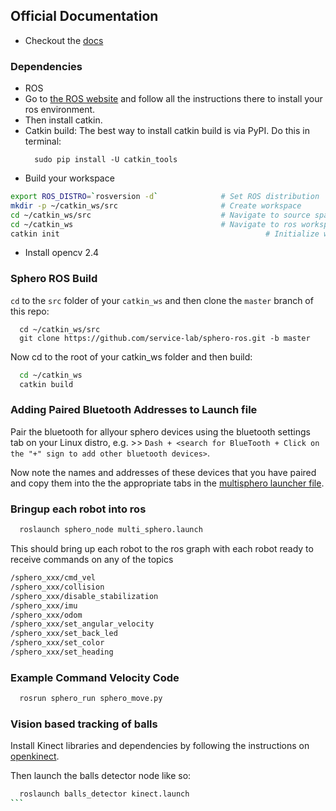 ## Official Documentation

  - Checkout the [docs](http://mmwise.github.com/sphero_ros)

### Dependencies

* ROS
 * Go to [the ROS website](http://wiki.ros.org/indigo/Installation/Ubuntu) and follow all the instructions there to install
  your ros environment.
 * Then install catkin.
  * Catkin build:  The best way to install catkin build is via PyPI. Do this in terminal:  
    ```
      sudo pip install -U catkin_tools
    ```
 * Build your workspace

  ```bash
  export ROS_DISTRO=`rosversion -d`              # Set ROS distribution
  mkdir -p ~/catkin_ws/src                       # Create workspace
  cd ~/catkin_ws/src                             # Navigate to source space
  cd ~/catkin_ws                                 # Navigate to ros workspace root
  catkin init                                              # Initialize workspace
  ```
* Install opencv 2.4

### Sphero ROS Build

`cd` to the `src` folder of your `catkin_ws` and then clone the `master` branch of this repo:

```
  cd ~/catkin_ws/src
  git clone https://github.com/service-lab/sphero-ros.git -b master
```

Now cd to the root of your catkin_ws folder and then build:

```bash
  cd ~/catkin_ws
  catkin build
```

### Adding Paired Bluetooth Addresses to Launch file

 Pair the bluetooth for allyour sphero devices using the bluetooth settings tab on your Linux distro, e.g. >> `Dash + <search for BlueTooth + Click on the "+" sign to add other bluetooth devices>`.

 Now note the names and addresses of these devices that you have paired and copy them into the the appropriate tabs in the [multisphero launcher file](/sphero_node/launch/multi_sphero.launch).

### Bringup each robot into ros

```bash
  roslaunch sphero_node multi_sphero.launch
```

This should bring up each robot to the ros graph with each robot ready to receive commands on any of the topics

```bash
/sphero_xxx/cmd_vel
/sphero_xxx/collision
/sphero_xxx/disable_stabilization
/sphero_xxx/imu
/sphero_xxx/odom
/sphero_xxx/set_angular_velocity
/sphero_xxx/set_back_led
/sphero_xxx/set_color
/sphero_xxx/set_heading
```

### Example Command Velocity Code

```bash
  rosrun sphero_run sphero_move.py
```


### Vision based tracking of balls

Install Kinect libraries and dependencies by following the instructions on [openkinect](http://openkinect.org).

Then launch the balls detector node like so:

````bash
  roslaunch balls_detector kinect.launch
```
